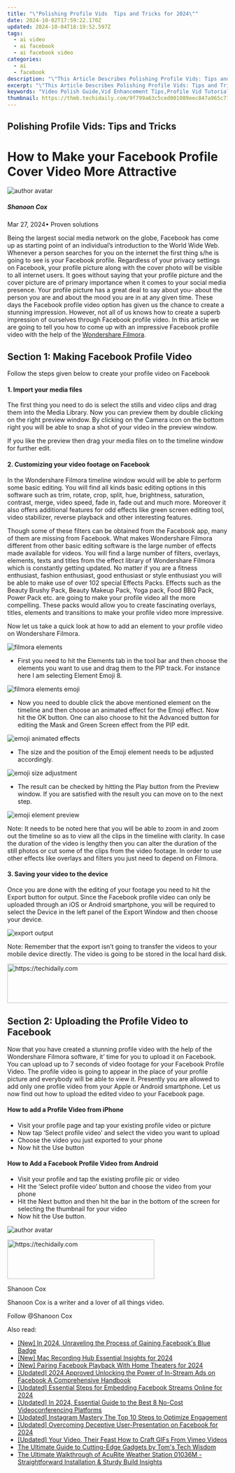 ```yaml
---
title: "\"Polishing Profile Vids  Tips and Tricks for 2024\""
date: 2024-10-02T17:59:22.170Z
updated: 2024-10-04T18:19:52.597Z
tags:
  - ai video
  - ai facebook
  - ai facebook video
categories:
  - ai
  - facebook
description: "\"This Article Describes Polishing Profile Vids: Tips and Tricks for 2024\""
excerpt: "\"This Article Describes Polishing Profile Vids: Tips and Tricks for 2024\""
keywords: "Video Polish Guide,Vid Enhancement Tips,Profile Vid Tutorials,Professional Video Editing,Video Quality Improvement,Editing Vids Techniques,Video Refinement Secrets"
thumbnail: https://thmb.techidaily.com/9f799a63c5ced001089eec847a965c77100b85a292d3d2c56946946b1d875c1f.jpg
---
```


## Polishing Profile Vids: Tips and Tricks

# How to Make your Facebook Profile Cover Video More Attractive

![author avatar](https://images.wondershare.com/filmora/article-images/shannon-cox.jpg)

##### Shanoon Cox

 Mar 27, 2024• Proven solutions

 Being the largest social media network on the globe, Facebook has come up as starting point of an individual’s introduction to the World Wide Web. Whenever a person searches for you on the internet the first thing s/he is going to see is your Facebook profile. Regardless of your privacy settings on Facebook, your profile picture along with the cover photo will be visible to all internet users. It goes without saying that your profile picture and the cover picture are of primary importance when it comes to your social media presence. Your profile picture has a great deal to say about you- about the person you are and about the mood you are in at any given time. These days the Facebook profile video option has given us the chance to create a stunning impression. However, not all of us knows how to create a superb impression of ourselves through Facebook profile video. In this article we are going to tell you how to come up with an impressive Facebook profile video with the help of the [Wondershare Filmora](https://tools.techidaily.com/wondershare/filmora/download/).

## Section 1: Making Facebook Profile Video

 Follow the steps given below to create your profile video on Facebook

#### 1\. Import your media files

 The first thing you need to do is select the stills and video clips and drag them into the Media Library. Now you can preview them by double clicking on the right preview window. By clicking on the Camera icon on the bottom right you will be able to snap a shot of your video in the preview window.

 If you like the preview then drag your media files on to the timeline window for further edit.

#### 2\. Customizing your video footage on Facebook

 In the Wondershare Filmora timeline window would will be able to perform some basic editing. You will find all kinds basic editing options in this software such as trim, rotate, crop, split, hue, brightness, saturation, contrast, merge, video speed, fade in, fade out and much more. Moreover it also offers additional features for odd effects like green screen editing tool, video stabilizer, reverse playback and other interesting features.

 Though some of these filters can be obtained from the Facebook app, many of them are missing from Facebook. What makes Wondershare Filmora different from other basic editing software is the large number of effects made available for videos. You will find a large number of filters, overlays, elements, texts and titles from the effect library of Wondershare Filmora which is constantly getting updated. No matter if you are a fitness enthusiast, fashion enthusiast, good enthusiast or style enthusiast you will be able to make use of over 102 special Effects Packs. Effects such as the Beauty Brushy Pack, Beauty Makeup Pack, Yoga pack, Food BBQ Pack, Power Pack etc. are going to make your profile video all the more compelling. These packs would allow you to create fascinating overlays, titles, elements and transitions to make your profile video more impressive.

 Now let us take a quick look at how to add an element to your profile video on Wondershare Filmora.

![filmora elements](https://images.wondershare.com/filmora/article-images/elements-filmora.jpg)

* First you need to hit the Elements tab in the tool bar and then choose the elements you want to use and drag them to the PIP track. For instance here I am selecting Element Emoji 8.

![filmora elements emoji](https://images.wondershare.com/filmora/article-images/elements-emoji.jpg)

* Now you need to double click the above mentioned element on the timeline and then choose an animated effect for the Emoji effect. Now hit the OK button. One can also choose to hit the Advanced button for editing the Mask and Green Screen effect from the PIP edit.

![emoji animated effects](https://images.wondershare.com/filmora/article-images/emoji-animated-effects.jpg)

* The size and the position of the Emoji element needs to be adjusted accordingly.

![emoji size adjustment](https://images.wondershare.com/filmora/article-images/emoji-size-adjustment.jpg)

* The result can be checked by hitting the Play button from the Preview window. If you are satisfied with the result you can move on to the next step.

![emoji element preview](https://images.wondershare.com/filmora/article-images/emoji-preview.jpg)

 Note: It needs to be noted here that you will be able to zoom in and zoom out the timeline so as to view all the clips in the timeline with clarity. In case the duration of the video is lengthy then you can alter the duration of the still photos or cut some of the clips from the video footage. In order to use other effects like overlays and filters you just need to depend on Filmora.

#### 3\. Saving your video to the device

 Once you are done with the editing of your footage you need to hit the Export button for output. Since the Facebook profile video can only be uploaded through an iOS or Android smartphone, you will be required to select the Device in the left panel of the Export Window and then choose your device.

![export output](https://images.wondershare.com/filmora/article-images/export-output.jpg)

 Note: Remember that the export isn’t going to transfer the videos to your mobile device directly. The video is going to be stored in the local hard disk.

<!-- affiliate ads begin -->
<a href="https://aligracehair.sjv.io/c/5597632/1938698/19272" target="_top" id="1938698">
  <img src="//a.impactradius-go.com/display-ad/19272-1938698" border="0" alt="https://techidaily.com" width="728" height="90"/>
</a>
<img height="0" width="0" src="https://aligracehair.sjv.io/i/5597632/1938698/19272" style="position:absolute;visibility:hidden;" border="0" />
<!-- affiliate ads end -->

## Section 2: Uploading the Profile Video to Facebook

 Now that you have created a stunning profile video with the help of the Wondershare Filmora software, it’ time for you to upload it on Facebook. You can upload up to 7 seconds of video footage for your Facebook Profile Video. The profile video is going to appear in the place of your profile picture and everybody will be able to view it. Presently you are allowed to add only one profile video from your Apple or Android smartphone. Let us now find out how to upload the edited video to your Facebook page.

#### How to add a Profile Video from iPhone

* Visit your profile page and tap your existing profile video or picture
* Now tap ‘Select profile video’ and select the video you want to upload
* Choose the video you just exported to your phone
* Now hit the Use button

#### How to Add a Facebook Profile Video from Android

* Visit your profile and tap the existing profile pic or video
* Hit the ‘Select profile video’ button and choose the video from your phone
* Hit the Next button and then hit the bar in the bottom of the screen for selecting the thumbnail for your video
* Now hit the Use button.

![author avatar](https://images.wondershare.com/filmora/article-images/shannon-cox.jpg)

<!-- affiliate ads begin -->
<a href="https://aligracehair.sjv.io/c/5597632/2135358/19272" target="_top" id="2135358">
  <img src="//a.impactradius-go.com/display-ad/19272-2135358" border="0" alt="https://techidaily.com" width="336" height="90"/>
</a>
<img height="0" width="0" src="https://aligracehair.sjv.io/i/5597632/2135358/19272" style="position:absolute;visibility:hidden;" border="0" />
<!-- affiliate ads end -->

Shanoon Cox

Shanoon Cox is a writer and a lover of all things video.

Follow @Shanoon Cox

<ins class="adsbygoogle"
      style="display:block"
      data-ad-client="ca-pub-7571918770474297"
      data-ad-slot="8358498916"
      data-ad-format="auto"
      data-full-width-responsive="true"></ins>

<span class="atpl-alsoreadstyle">Also read:</span>
<div><ul>
<li><a href="https://facebook-videos.techidaily.com/new-in-2024-unraveling-the-process-of-gaining-facebooks-blue-badge/"><u>[New] In 2024, Unraveling the Process of Gaining Facebook's Blue Badge</u></a></li>
<li><a href="https://screen-recording.techidaily.com/new-mac-recording-hub-essential-insights-for-2024/"><u>[New] Mac Recording Hub Essential Insights for 2024</u></a></li>
<li><a href="https://facebook-videos.techidaily.com/new-pairing-facebook-playback-with-home-theaters-for-2024/"><u>[New] Pairing Facebook Playback With Home Theaters for 2024</u></a></li>
<li><a href="https://facebook-video-recording.techidaily.com/updated-2024-approved-unlocking-the-power-of-in-stream-ads-on-facebook-a-comprehensive-handbook/"><u>[Updated] 2024 Approved Unlocking the Power of In-Stream Ads on Facebook A Comprehensive Handbook</u></a></li>
<li><a href="https://facebook-videos.techidaily.com/updated-essential-steps-for-embedding-facebook-streams-online-for-2024/"><u>[Updated] Essential Steps for Embedding Facebook Streams Online for 2024</u></a></li>
<li><a href="https://visual-screen-recording.techidaily.com/updated-in-2024-essential-guide-to-the-best-8-no-cost-videoconferencing-platforms/"><u>[Updated] In 2024, Essential Guide to the Best 8 No-Cost Videoconferencing Platforms</u></a></li>
<li><a href="https://instagram-clips.techidaily.com/updated-instagram-mastery-the-top-10-steps-to-optimize-engagement/"><u>[Updated] Instagram Mastery The Top 10 Steps to Optimize Engagement</u></a></li>
<li><a href="https://facebook-videos.techidaily.com/updated-overcoming-deceptive-user-presentation-on-facebook-for-2024/"><u>[Updated] Overcoming Deceptive User-Presentation on Facebook for 2024</u></a></li>
<li><a href="https://vimeo-videos.techidaily.com/updated-your-video-their-feast-how-to-craft-gifs-from-vimeo-videos/"><u>[Updated] Your Video, Their Feast How to Craft GIFs From Vimeo Videos</u></a></li>
<li><a href="https://hardware-reviews.techidaily.com/the-ultimate-guide-to-cutting-edge-gadgets-by-toms-tech-wisdom/"><u>The Ultimate Guide to Cutting-Edge Gadgets by Tom's Tech Wisdom</u></a></li>
<li><a href="https://buynow-marvelous.techidaily.com/the-ultimate-walkthrough-of-acurite-weather-station-01036m-straightforward-installation-and-sturdy-build-insights/"><u>The Ultimate Walkthrough of AcuRite Weather Station 01036M - Straightforward Installation & Sturdy Build Insights</u></a></li>
</ul></div>

